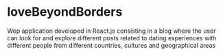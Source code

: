 # loveBeyondBorders
Wep application developed in React.js consisting in a blog where the user can look for and explore different posts related to dating experiences with different people from different countries, cultures and geographical areas
